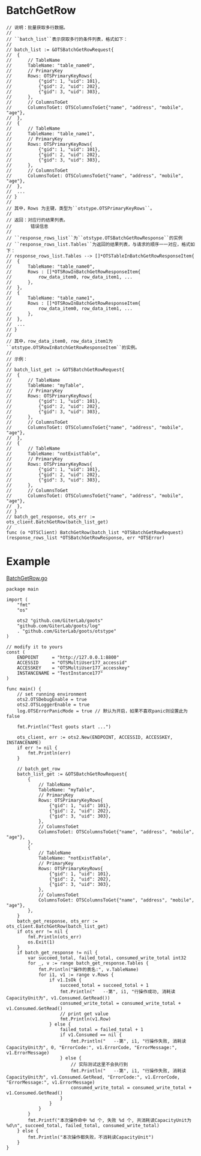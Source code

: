BatchGetRow
=========
	
	// 说明：批量获取多行数据。
	//
	// ``batch_list``表示获取多行的条件列表，格式如下：
	//
	// batch_list := &OTSBatchGetRowRequest{
	// 	{
	// 		// TableName
	// 		TableName: "table_name0",
	// 		// PrimaryKey
	// 		Rows: OTSPrimaryKeyRows{
	// 			{"gid": 1, "uid": 101},
	// 			{"gid": 2, "uid": 202},
	// 			{"gid": 3, "uid": 303},
	// 		},
	// 		// ColumnsToGet
	// 		ColumnsToGet: OTSColumnsToGet{"name", "address", "mobile", "age"},
	// 	},
	// 	{
	// 		// TableName
	// 		TableName: "table_name1",
	// 		// PrimaryKey
	// 		Rows: OTSPrimaryKeyRows{
	// 			{"gid": 1, "uid": 101},
	// 			{"gid": 2, "uid": 202},
	// 			{"gid": 3, "uid": 303},
	// 		},
	// 		// ColumnsToGet
	// 		ColumnsToGet: OTSColumnsToGet{"name", "address", "mobile", "age"},
	// 	},
	// 	...
	// }
	//
	// 其中，Rows 为主键，类型为``otstype.OTSPrimaryKeyRows``。
	//
	// 返回：对应行的结果列表。
	//       错误信息
	//
	// ``response_rows_list``为``otstype.OTSBatchGetRowResponse``的实例
	// ``response_rows_list.Tables``为返回的结果列表，与请求的顺序一一对应，格式如下：
	// response_rows_list.Tables --> []*OTSTableInBatchGetRowResponseItem{
	// 	{
	// 		TableName: "table_name0",
	// 		Rows : []*OTSRowInBatchGetRowResponseItem{
	// 			row_data_item0, row_data_item1, ...
	// 		},
	// 	},
	// 	{
	// 		TableName: "table_name1",
	// 		Rows : []*OTSRowInBatchGetRowResponseItem{
	// 			row_data_item0, row_data_item1, ...
	// 		},
	// 	},
	// 	...
	// }
	//
	// 其中，row_data_item0, row_data_item1为``otstype.OTSRowInBatchGetRowResponseItem``的实例。
	//
	// 示例：
	//
	// batch_list_get := &OTSBatchGetRowRequest{
	// 	{
	// 		// TableName
	// 		TableName: "myTable",
	// 		// PrimaryKey
	// 		Rows: OTSPrimaryKeyRows{
	// 			{"gid": 1, "uid": 101},
	// 			{"gid": 2, "uid": 202},
	// 			{"gid": 3, "uid": 303},
	// 		},
	// 		// ColumnsToGet
	// 		ColumnsToGet: OTSColumnsToGet{"name", "address", "mobile", "age"},
	// 	},
	// 	{
	// 		// TableName
	// 		TableName: "notExistTable",
	// 		// PrimaryKey
	// 		Rows: OTSPrimaryKeyRows{
	// 			{"gid": 1, "uid": 101},
	// 			{"gid": 2, "uid": 202},
	// 			{"gid": 3, "uid": 303},
	// 		},
	// 		// ColumnsToGet
	// 		ColumnsToGet: OTSColumnsToGet{"name", "address", "mobile", "age"},
	// 	},
	// }
	// batch_get_response, ots_err := ots_client.BatchGetRow(batch_list_get)
	//
	func (o *OTSClient) BatchGetRow(batch_list *OTSBatchGetRowRequest) (response_rows_list *OTSBatchGetRowResponse, err *OTSError)

Example
=======
[BatchGetRow.go](https://github.com/GiterLab/goots/blob/master/example/10-BatchGetRow.go)

	package main
	
	import (
		"fmt"
		"os"
	
		ots2 "github.com/GiterLab/goots"
		"github.com/GiterLab/goots/log"
		. "github.com/GiterLab/goots/otstype"
	)
	
	// modify it to yours
	const (
		ENDPOINT     = "http://127.0.0.1:8800"
		ACCESSID     = "OTSMultiUser177_accessid"
		ACCESSKEY    = "OTSMultiUser177_accesskey"
		INSTANCENAME = "TestInstance177"
	)
	
	func main() {
		// set running environment
		ots2.OTSDebugEnable = true
		ots2.OTSLoggerEnable = true
		log.OTSErrorPanicMode = true // 默认为开启，如果不喜欢panic则设置此为false
	
		fmt.Println("Test goots start ...")
	
		ots_client, err := ots2.New(ENDPOINT, ACCESSID, ACCESSKEY, INSTANCENAME)
		if err != nil {
			fmt.Println(err)
		}
	
		// batch_get_row
		batch_list_get := &OTSBatchGetRowRequest{
			{
				// TableName
				TableName: "myTable",
				// PrimaryKey
				Rows: OTSPrimaryKeyRows{
					{"gid": 1, "uid": 101},
					{"gid": 2, "uid": 202},
					{"gid": 3, "uid": 303},
				},
				// ColumnsToGet
				ColumnsToGet: OTSColumnsToGet{"name", "address", "mobile", "age"},
			},
			{
				// TableName
				TableName: "notExistTable",
				// PrimaryKey
				Rows: OTSPrimaryKeyRows{
					{"gid": 1, "uid": 101},
					{"gid": 2, "uid": 202},
					{"gid": 3, "uid": 303},
				},
				// ColumnsToGet
				ColumnsToGet: OTSColumnsToGet{"name", "address", "mobile", "age"},
			},
		}
		batch_get_response, ots_err := ots_client.BatchGetRow(batch_list_get)
		if ots_err != nil {
			fmt.Println(ots_err)
			os.Exit(1)
		}
		if batch_get_response != nil {
			var succeed_total, failed_total, consumed_write_total int32
			for _, v := range batch_get_response.Tables {
				fmt.Println("操作的表名:", v.TableName)
				for i1, v1 := range v.Rows {
					if v1.IsOk {
						succeed_total = succeed_total + 1
						fmt.Println("   --第", i1, "行操作成功, 消耗读CapacityUnit为", v1.Consumed.GetRead())
						consumed_write_total = consumed_write_total + v1.Consumed.GetRead()
						// print get value
						fmt.Println(v1.Row)
					} else {
						failed_total = failed_total + 1
						if v1.Consumed == nil {
							fmt.Println("   --第", i1, "行操作失败, 消耗读CapacityUnit为", 0, "ErrorCode:", v1.ErrorCode, "ErrorMessage:", v1.ErrorMessage)
						} else {
							// 实际测试这里不会执行到
							fmt.Println("   --第", i1, "行操作失败, 消耗读CapacityUnit为", v1.Consumed.GetRead, "ErrorCode:", v1.ErrorCode, "ErrorMessage:", v1.ErrorMessage)
							consumed_write_total = consumed_write_total + v1.Consumed.GetRead()
						}
					}
				}
			}
			fmt.Printf("本次操作命中 %d 个, 失败 %d 个, 共消耗读CapacityUnit为 %d\n", succeed_total, failed_total, consumed_write_total)
		} else {
			fmt.Println("本次操作都失败，不消耗读CapacityUnit")
		}
	}